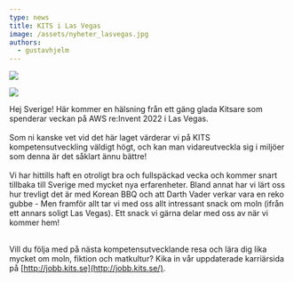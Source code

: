 ```yaml
---
type: news
title: KITS i Las Vegas
image: /assets/nyheter_lasvegas.jpg
authors:
  - gustavhjelm
---
```

![](/assets/nyheter_lasvegas2.jpg)

![](/assets/nyheter_lasvegas1.jpg)

Hej Sverige! Här kommer en hälsning från ett gäng glada Kitsare som spenderar veckan på AWS re:Invent 2022 i Las Vegas.\
\
Som ni kanske vet vid det här laget värderar vi på KITS kompetensutveckling väldigt högt, och kan man vidareutveckla sig i miljöer som denna är det såklart ännu bättre!\
\
Vi har hittills haft en otroligt bra och fullspäckad vecka och kommer snart tillbaka till Sverige med mycket nya erfarenheter. Bland annat har vi lärt oss hur trevligt det är med Korean BBQ och att Darth Vader verkar vara en reko gubbe - Men framför allt tar vi med oss allt intressant snack om moln (ifrån ett annars soligt Las Vegas). Ett snack vi gärna delar med oss av när vi kommer hem!

\
Vill du följa med på nästa kompetensutvecklande resa och lära dig lika mycket om moln, fiktion och matkultur? Kika in vår uppdaterade karriärsida på [http://jobb.kits.se](http://jobb.kits.se/).

![]()

![]()